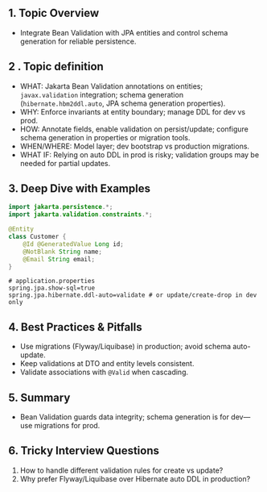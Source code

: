 ## 1. Topic Overview

- Integrate Bean Validation with JPA entities and control schema generation for reliable persistence.

## 2 . Topic definition

- WHAT: Jakarta Bean Validation annotations on entities; `javax.validation` integration; schema generation (`hibernate.hbm2ddl.auto`, JPA schema generation properties).
- WHY: Enforce invariants at entity boundary; manage DDL for dev vs prod.
- HOW: Annotate fields, enable validation on persist/update; configure schema generation in properties or migration tools.
- WHEN/WHERE: Model layer; dev bootstrap vs production migrations.
- WHAT IF: Relying on auto DDL in prod is risky; validation groups may be needed for partial updates.

## 3. Deep Dive with Examples

```java
import jakarta.persistence.*;
import jakarta.validation.constraints.*;

@Entity
class Customer {
    @Id @GeneratedValue Long id;
    @NotBlank String name;
    @Email String email;
}
```

```properties
# application.properties
spring.jpa.show-sql=true
spring.jpa.hibernate.ddl-auto=validate # or update/create-drop in dev only
```

## 4. Best Practices & Pitfalls

- Use migrations (Flyway/Liquibase) in production; avoid schema auto-update.
- Keep validations at DTO and entity levels consistent.
- Validate associations with `@Valid` when cascading.

## 5. Summary

- Bean Validation guards data integrity; schema generation is for dev—use migrations for prod.

## 6. Tricky Interview Questions

1. How to handle different validation rules for create vs update?
2. Why prefer Flyway/Liquibase over Hibernate auto DDL in production?

